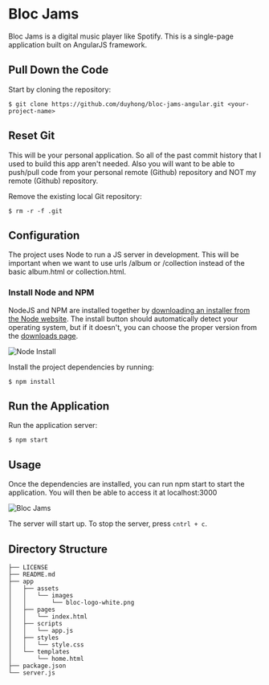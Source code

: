 ﻿# Bloc Jams

Bloc Jams is a digital music player like Spotify. This is a  single-page application built on AngularJS framework.

## Pull Down the Code

Start by cloning the repository:

```
$ git clone https://github.com/duyhong/bloc-jams-angular.git <your-project-name>
```

## Reset Git

This will be your personal application. So all of the past commit history that I used to build this  app aren't needed. Also you will want to be able to push/pull code from your personal remote (Github) repository and NOT my remote (Github) repository.

Remove the existing local Git repository:

```
$ rm -r -f .git
```

## Configuration

The project uses Node to run a JS server in development. This will be important when we want to use urls /album or /collection instead of the basic album.html or collection.html. 

### Install Node and NPM

NodeJS and NPM are installed together by [downloading an installer from the Node website](https://nodejs.org/). The install button should automatically detect your operating system, but if it doesn't, you can choose the proper version from the [downloads page](https://nodejs.org/download/).

![Node Install](../master/screenshots/node-install-button.png)

Install the project dependencies by running:

```
$ npm install
```

## Run the Application

Run the application server:

```
$ npm start
```

## Usage

Once the dependencies are installed, you can run npm start to start the application. You will then be able to access it at localhost:3000

![Bloc Jams](../master/screenshots/bloc_jams_angular.PNG)

The server will start up. To stop the server, press `cntrl + c`.

## Directory Structure

```
├── LICENSE
├── README.md
├── app
│   ├── assets
│   │   └── images
│   │       └── bloc-logo-white.png
│   ├── pages
│   │   └── index.html
│   ├── scripts
│   │   └── app.js
│   ├── styles
│   │   └── style.css
│   └── templates
│       └── home.html
├── package.json
└── server.js
```

